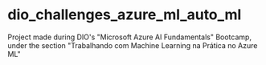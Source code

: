 # dio_challenges_azure_ml_auto_ml
Project made during DIO's "Microsoft Azure AI Fundamentals" Bootcamp, under the section "Trabalhando com Machine Learning na Prática no Azure ML"
